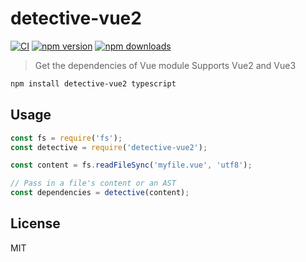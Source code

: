 # detective-vue2

[![CI](https://img.shields.io/github/actions/workflow/status/havunen/detective-vue2/ci.yml?branch=main&label=CI&logo=github)](https://github.com/havunen/detective-vue2/actions/workflows/ci.yml?query=branch%3Amain)
[![npm version](https://img.shields.io/npm/v/detective-vue2?logo=npm&logoColor=fff)](https://www.npmjs.com/package/detective-vue2)
[![npm downloads](https://img.shields.io/npm/dm/detective-vue2)](https://www.npmjs.com/package/detective-vue2)

> Get the dependencies of Vue module
> Supports Vue2 and Vue3

```sh
npm install detective-vue2 typescript
```
## Usage

```js
const fs = require('fs');
const detective = require('detective-vue2');

const content = fs.readFileSync('myfile.vue', 'utf8');

// Pass in a file's content or an AST
const dependencies = detective(content);
```

## License

MIT
